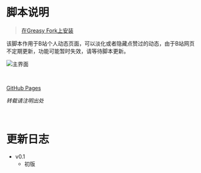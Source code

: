 # 脚本说明

> [在Greasy Fork上安装](https://greasyfork.org/zh-CN/scripts/470475)

该脚本作用于B站个人动态页面，可以淡化或者隐藏点赞过的动态，由于B站网页不定期更新，功能可能暂时失效，请等待脚本更新。

![主界面](https://riveryale.github.io/Userscripts/assets/pic/BilibiliFilter/main.png)  

<br/>

[GitHub Pages](https://riveryale.github.io/Userscripts/)

_转载请注明出处_

<br/>

# 更新日志
- v0.1
  - 初版